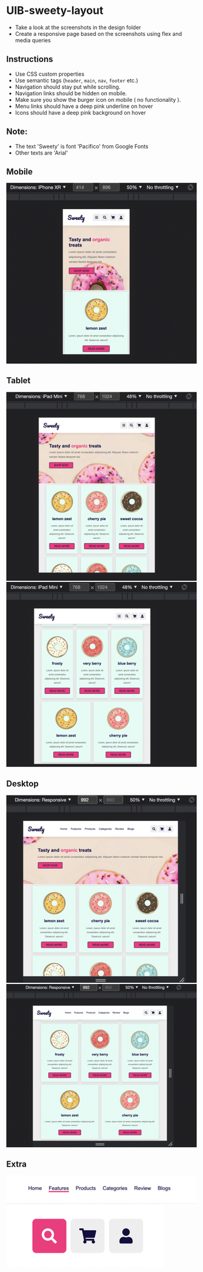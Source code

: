 # UIB-sweety-layout

- Take a look at the screenshots in the design folder
- Create a responsive page based on the screenshots using flex and media queries

## Instructions

- Use CSS custom properties
- Use semantic tags (`header`, `main`, `nav`, `footer` etc.)
- Navigation should stay put while scrolling.
- Navigation links should be hidden on mobile.
- Make sure you show the burger icon on mobile ( no functionality ).
- Menu links should have a deep pink underline on hover
- Icons should have a deep pink background on hover

## Note:

- The text 'Sweety' is font 'Pacifico' from Google Fonts
- Other texts are 'Arial'

## Mobile

![mobile](designs/mobile.png)

## Tablet

![tablet](designs/tablet.png)
![tablet2](designs/tablet2.png)

## Desktop

![desktop](designs/desk.png)
![desktop2](designs/desk2.png)

## Extra

![menu](designs/menu.png)
![icons](designs/icons.png)